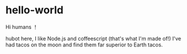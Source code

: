 # hello-world

Hi humans ！

hubot here, I like Node.js and coffeescript (that's what I'm made of!)
I've had tacos on the moon and find them far superior to Earth tacos.
